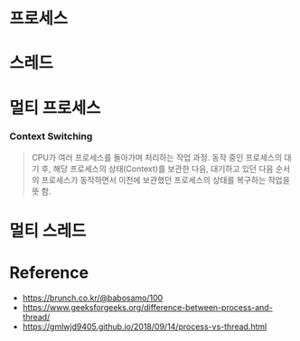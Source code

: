 # 프로세스

# 스레드

# 멀티 프로세스

### Context Switching
> CPU가 여러 프로세스를 돌아가며 처리하는 작업 과정. 동작 중인 프로세스의 대기 후, 해당 프로세스의 상태(Context)를 보관한 다음, 대기하고 있던 다음 순서의 프로세스가 동작하면서 이전에 보관했던 프로세스의 상태를 복구하는 작업을 뜻 함.

# 멀티 스레드

# Reference
- https://brunch.co.kr/@babosamo/100
- https://www.geeksforgeeks.org/difference-between-process-and-thread/
- https://gmlwjd9405.github.io/2018/09/14/process-vs-thread.html
